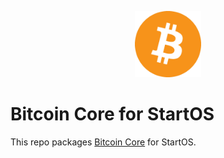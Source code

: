 <p align="center">
  <img src="icon.png" alt="Project Logo" width="21%">
</p>

# Bitcoin Core for StartOS

This repo packages [Bitcoin Core](https://bitcoin.org) for StartOS.